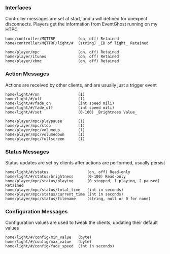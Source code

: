 ### Interfaces
Controller messages are set at start, and a will defined for unexpect disconnects.
Players get the information from EventGhost running on my HTPC
```
home/controller/MQTTRF			(on, off) Retained
home/controller/MQTTRF/light/#	(string) _ID of light_ Retained

home/player/mpc					(on, off) Retained		
home/player/itunes				(on, off) Retained
home/player/xbmc				(on, off) Retained
```

### Action Messages
Actions are received by other clients, and are usually just a trigger event
```
home/light/#/on  				(1)
home/light/#/off  				(1)
home/light/#/fade_on			(int speed mili)
home/light/#/fade_off			(int speed mili)
home/light/#/set 				(0-100) _Brightness Value_

home/player/mpc/playpause		(1)
home/player/mpc/stop			(1)
home/player/mpc/volumeup		(1)
home/player/mpc/volumedown		(1)
home/player/mpc/fullscreen		(1)
```

### Status Messages
Status updates are set by clients after actions are performed, usually persist
```
home/light/#/status        		    (on, off) Read-only
home/light/#/status/brightness      (0-100)	Read-only
home/player/mpc/status/playing		(0 stopped, 1 playing, 2 paused) Retained
home/player/mpc/status/total_time	(int in seconds)
home/player/mpc/status/current_time	(int in seconds)
home/player/mpc/status/filename		(string, null or 0 for none)
```

### Configuration Messages
Configuration values are used to tweak the clients, updating their default values
```
home/light/#/config/min_value	(byte)
home/light/#/config/max_value	(byte)
home/light/#/config/fade_speed	(int in seconds)
```
